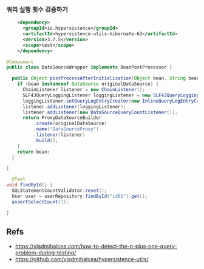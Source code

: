 


### 쿼리 실행 횟수 검증하기
```xml
    <dependency>
      <groupId>io.hypersistence</groupId>
      <artifactId>hypersistence-utils-hibernate-63</artifactId>
      <version>3.7.5</version>
      <scope>test</scope>
    </dependency>
```

```java
@Component
public class DataSourceWrapper implements BeanPostProcessor {

  public Object postProcessAfterInitialization(Object bean, String beanName) throws BeansException {
    if (bean instanceof DataSource originalDataSource) {
      ChainListener listener = new ChainListener();
      SLF4JQueryLoggingListener loggingListener = new SLF4JQueryLoggingListener();
      loggingListener.setQueryLogEntryCreator(new InlineQueryLogEntryCreator());
      listener.addListener(loggingListener);
      listener.addListener(new DataSourceQueryCountListener());
      return ProxyDataSourceBuilder
          .create(originalDataSource)
          .name("DataSourceProxy")
          .listener(listener)
          .build();
    }
    return bean;
  }

}
```

```java
  @Test
void findById() {
  SQLStatementCountValidator.reset();
  User user = userRepository.findById("id01").get();
  assertSelectCount(1);

}
```



## Refs
- https://vladmihalcea.com/how-to-detect-the-n-plus-one-query-problem-during-testing/
- https://github.com/vladmihalcea/hypersistence-utils/
